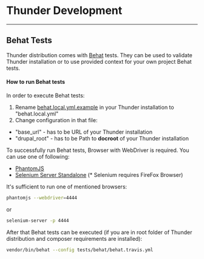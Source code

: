 # Thunder Development

----------

## Behat Tests

Thunder distribution comes with [Behat](http://docs.behat.org) tests. They can be used to validate Thunder installation or to use provided context for your own project Behat tests.

#### How to run Behat tests
In order to execute Behat tests:

1. Rename [behat.local.yml.example](../tests/behat/behat.local.yml.example) in your Thunder installation to "behat.local.yml"
2. Change configuration in that file:
* "base_url" - has to be URL of your Thunder installation
* "drupal_root" - has to be Path to **docroot** of your Thunder installation

To successfully run Behat tests, Browser with WebDriver is required. You can use one of following: 

* [PhantomJS](http://phantomjs.org)
* [Selenium Server Standalone](http://www.seleniumhq.org/download) (* Selenium requires FireFox Browser)

It's sufficient to run one of mentioned browsers:
```bash
phantomjs --webdriver=4444
```
or
```bash
selenium-server -p 4444
```

After that Behat tests can be executed (if you are in root folder of Thunder distribution and composer requirements are installed):
```bash
vendor/bin/behat --config tests/behat/behat.travis.yml
```
